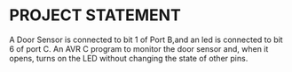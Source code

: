 # PROJECT STATEMENT
A Door Sensor is connected to bit 1 of Port B,and an led is connected to
  bit 6 of port C.
  An AVR C program to monitor the door sensor and,
  when it opens, turns on the LED without changing the state of other pins.
   
   

